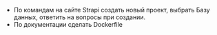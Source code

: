 - По командам на сайте Strapi создать новый проект, выбрать Базу данных, ответить на вопросы при создании.
- По документации сделать Dockerfile
